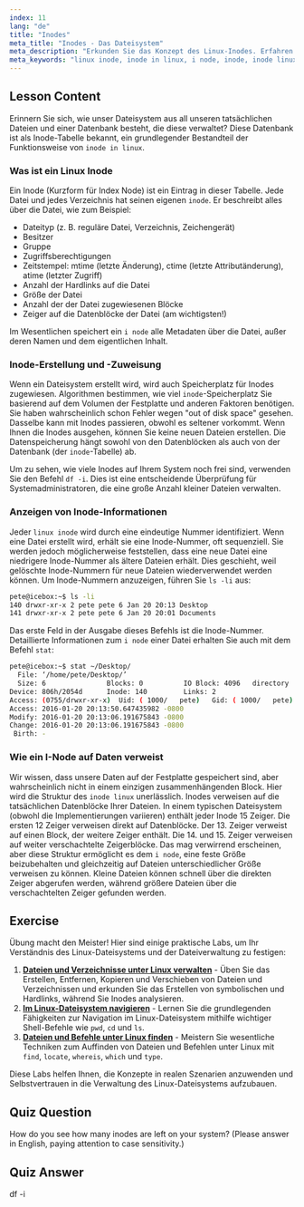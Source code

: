 ```yaml
---
index: 11
lang: "de"
title: "Inodes"
meta_title: "Inodes - Das Dateisystem"
meta_description: "Erkunden Sie das Konzept des Linux-Inodes. Erfahren Sie, was ein i-node ist, wie Inodes unter Linux Dateimetadaten verwalten und wie Sie die Inode-Nutzung mit `df -i` und `ls -li` überprüfen."
meta_keywords: "linux inode, inode in linux, i node, inode, inode linux, inode nummer, dateisystem, df -i, ls -li, stat"
---
```


## Lesson Content

Erinnern Sie sich, wie unser Dateisystem aus all unseren tatsächlichen Dateien und einer Datenbank besteht, die diese verwaltet? Diese Datenbank ist als Inode-Tabelle bekannt, ein grundlegender Bestandteil der Funktionsweise von `inode in linux`.

### Was ist ein Linux Inode

Ein Inode (Kurzform für Index Node) ist ein Eintrag in dieser Tabelle. Jede Datei und jedes Verzeichnis hat seinen eigenen `inode`. Er beschreibt alles über die Datei, wie zum Beispiel:

- Dateityp (z. B. reguläre Datei, Verzeichnis, Zeichengerät)
- Besitzer
- Gruppe
- Zugriffsberechtigungen
- Zeitstempel: mtime (letzte Änderung), ctime (letzte Attributänderung), atime (letzter Zugriff)
- Anzahl der Hardlinks auf die Datei
- Größe der Datei
- Anzahl der der Datei zugewiesenen Blöcke
- Zeiger auf die Datenblöcke der Datei (am wichtigsten!)

Im Wesentlichen speichert ein `i node` alle Metadaten über die Datei, außer deren Namen und dem eigentlichen Inhalt.

### Inode-Erstellung und -Zuweisung

Wenn ein Dateisystem erstellt wird, wird auch Speicherplatz für Inodes zugewiesen. Algorithmen bestimmen, wie viel `inode`-Speicherplatz Sie basierend auf dem Volumen der Festplatte und anderen Faktoren benötigen. Sie haben wahrscheinlich schon Fehler wegen "out of disk space" gesehen. Dasselbe kann mit Inodes passieren, obwohl es seltener vorkommt. Wenn Ihnen die Inodes ausgehen, können Sie keine neuen Dateien erstellen. Die Datenspeicherung hängt sowohl von den Datenblöcken als auch von der Datenbank (der `inode`-Tabelle) ab.

Um zu sehen, wie viele Inodes auf Ihrem System noch frei sind, verwenden Sie den Befehl `df -i`. Dies ist eine entscheidende Überprüfung für Systemadministratoren, die eine große Anzahl kleiner Dateien verwalten.

### Anzeigen von Inode-Informationen

Jeder `linux inode` wird durch eine eindeutige Nummer identifiziert. Wenn eine Datei erstellt wird, erhält sie eine Inode-Nummer, oft sequenziell. Sie werden jedoch möglicherweise feststellen, dass eine neue Datei eine niedrigere Inode-Nummer als ältere Dateien erhält. Dies geschieht, weil gelöschte Inode-Nummern für neue Dateien wiederverwendet werden können. Um Inode-Nummern anzuzeigen, führen Sie `ls -li` aus:

```bash
pete@icebox:~$ ls -li
140 drwxr-xr-x 2 pete pete 6 Jan 20 20:13 Desktop
141 drwxr-xr-x 2 pete pete 6 Jan 20 20:01 Documents
```

Das erste Feld in der Ausgabe dieses Befehls ist die Inode-Nummer. Detaillierte Informationen zum `i node` einer Datei erhalten Sie auch mit dem Befehl `stat`:

```bash
pete@icebox:~$ stat ~/Desktop/
  File: ‘/home/pete/Desktop/’
  Size: 6               Blocks: 0          IO Block: 4096   directory
Device: 806h/2054d      Inode: 140         Links: 2
Access: (0755/drwxr-xr-x)  Uid: ( 1000/   pete)   Gid: ( 1000/   pete)
Access: 2016-01-20 20:13:50.647435982 -0800
Modify: 2016-01-20 20:13:06.191675843 -0800
Change: 2016-01-20 20:13:06.191675843 -0800
 Birth: -
```

### Wie ein I-Node auf Daten verweist

Wir wissen, dass unsere Daten auf der Festplatte gespeichert sind, aber wahrscheinlich nicht in einem einzigen zusammenhängenden Block. Hier wird die Struktur des `inode linux` unerlässlich. Inodes verweisen auf die tatsächlichen Datenblöcke Ihrer Dateien. In einem typischen Dateisystem (obwohl die Implementierungen variieren) enthält jeder Inode 15 Zeiger. Die ersten 12 Zeiger verweisen direkt auf Datenblöcke. Der 13. Zeiger verweist auf einen Block, der weitere Zeiger enthält. Die 14. und 15. Zeiger verweisen auf weiter verschachtelte Zeigerblöcke. Das mag verwirrend erscheinen, aber diese Struktur ermöglicht es dem `i node`, eine feste Größe beizubehalten und gleichzeitig auf Dateien unterschiedlicher Größe verweisen zu können. Kleine Dateien können schnell über die direkten Zeiger abgerufen werden, während größere Dateien über die verschachtelten Zeiger gefunden werden.

## Exercise

Übung macht den Meister! Hier sind einige praktische Labs, um Ihr Verständnis des Linux-Dateisystems und der Dateiverwaltung zu festigen:

1. **[Dateien und Verzeichnisse unter Linux verwalten](https://labex.io/de/labs/comptia-manage-files-and-directories-in-linux-590835)** - Üben Sie das Erstellen, Entfernen, Kopieren und Verschieben von Dateien und Verzeichnissen und erkunden Sie das Erstellen von symbolischen und Hardlinks, während Sie Inodes analysieren.
2. **[Im Linux-Dateisystem navigieren](https://labex.io/de/labs/comptia-navigate-the-filesystem-in-linux-590971)** - Lernen Sie die grundlegenden Fähigkeiten zur Navigation im Linux-Dateisystem mithilfe wichtiger Shell-Befehle wie `pwd`, `cd` und `ls`.
3. **[Dateien und Befehle unter Linux finden](https://labex.io/de/labs/comptia-find-files-and-commands-in-linux-590834)** - Meistern Sie wesentliche Techniken zum Auffinden von Dateien und Befehlen unter Linux mit `find`, `locate`, `whereis`, `which` und `type`.

Diese Labs helfen Ihnen, die Konzepte in realen Szenarien anzuwenden und Selbstvertrauen in die Verwaltung des Linux-Dateisystems aufzubauen.

## Quiz Question

How do you see how many inodes are left on your system? (Please answer in English, paying attention to case sensitivity.)

## Quiz Answer

df -i
